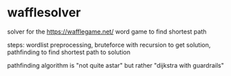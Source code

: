 # wafflesolver
solver for the https://wafflegame.net/ word game to find shortest path

steps:
wordlist preprocessing, 
bruteforce with recursion to get solution,
pathfinding to find shortest path to solution

pathfinding algorithm is "not quite astar" but rather "dijkstra with guardrails"
